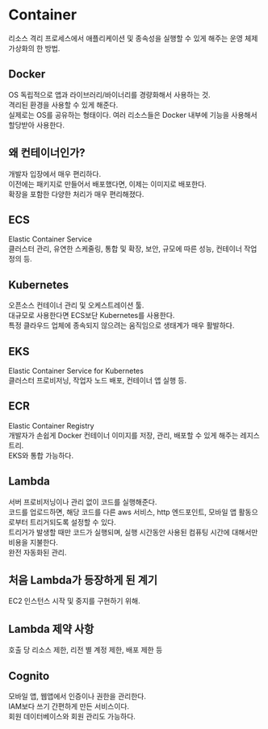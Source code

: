 # Container
리소스 격리 프로세스에서 애플리케이션 및 종속성을 실행할 수 있게 해주는 운영 체제 가상화의 한 방법.  

## Docker
OS 독립적으로 앱과 라이브러리/바이너리를 경량화해서 사용하는 것.  
격리된 환경을 사용할 수 있게 해준다.  
실제로는 OS를 공유하는 형태이다. 여러 리소스들은 Docker 내부에 기능을 사용해서 할당받아 사용한다.  

## 왜 컨테이너인가?
개발자 입장에서 매우 편리하다.  
이전에는 패키지로 만들어서 배포했다면, 이제는 이미지로 배포한다.  
확장을 포함한 다양한 처리가 매우 편리해졌다.  

## ECS
Elastic Container Service  
클러스터 관리, 유연한 스케줄링, 통합 및 확장, 보안, 규모에 따른 성능, 컨테이너 작업 정의 등.  

## Kubernetes
오픈소스 컨테이너 관리 및 오케스트레이션 툴.  
대규모로 사용한다면 ECS보단 Kubernetes를 사용한다.  
특정 클라우드 업체에 종속되지 않으려는 움직임으로 생태계가 매우 활발하다.  

## EKS
Elastic Container Service for Kubernetes  
클러스터 프로비저닝, 작업자 노드 배포, 컨테이너 앱 실행 등.  

## ECR
Elastic Container Registry  
개발자가 손쉽게 Docker 컨테이너 이미지를 저장, 관리, 배포할 수 있게 해주는 레지스트리.  
EKS와 통합 가능하다.  

## Lambda
서버 프로비저닝이나 관리 없이 코드를 실행해준다.  
코드를 업로드하면, 해당 코드를 다른 aws 서비스, http 엔드포인트, 모바일 앱 활동으로부터 트리거되도록 설정할 수 있다.  
트리거가 발생할 때만 코드가 실행되며, 실행 시간동안 사용된 컴퓨팅 시간에 대해서만 비용을 지불한다.  
완전 자동화된 관리.

## 처음 Lambda가 등장하게 된 계기
EC2 인스턴스 시작 및 중지를 구현하기 위해.

## Lambda 제약 사항
호출 당 리소스 제한, 리전 별 계정 제한, 배포 제한 등

## Cognito
모바일 앱, 웹앱에서 인증이나 권한을 관리한다.  
IAM보다 쓰기 간편하게 만든 서비스이다.  
회원 데이터베이스와 회원 관리도 가능하다.
